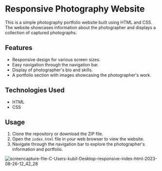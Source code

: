 # Responsive Photography Website

This is a simple photography portfolio website built using HTML and CSS. The website showcases information about the photographer and displays a collection of captured photographs.

## Features

- Responsive design for various screen sizes.
- Easy navigation through the navigation bar.
- Display of photographer's bio and skills.
- A portfolio section with images showcasing the photographer's work.

## Technologies Used

- HTML
- CSS

## Usage

1. Clone the repository or download the ZIP file.
2. Open the `index.html` file in your web browser to view the website.
3. Navigate through the navigation bar to explore the photographer's information and portfolio.

![screencapture-file-C-Users-kubil-Desktop-responsive-index-html-2023-08-26-12_42_28](https://github.com/kubicix/Responsive-Photography-Site-using-HTML-and-CSS/assets/96316375/95476257-56e7-439e-ab8f-b705a151d7ae)
